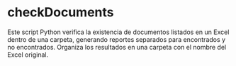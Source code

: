 # checkDocuments
Este script Python verifica la existencia de documentos listados en un Excel dentro de una carpeta, generando reportes separados para encontrados y no encontrados. Organiza los resultados en una carpeta con el nombre del Excel original.
